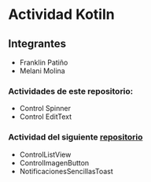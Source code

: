 # Actividad Kotiln

## Integrantes
* Franklin Patiño
* Melani Molina

### Actividades de este repositorio:
- Control Spinner
- Control EditText

### Actividad del siguiente [repositorio](https://github.com/MelaniMolina/Activity_AndroidNative.git)
- ControlListView
- ControlImagenButton
- NotificacionesSencillasToast
